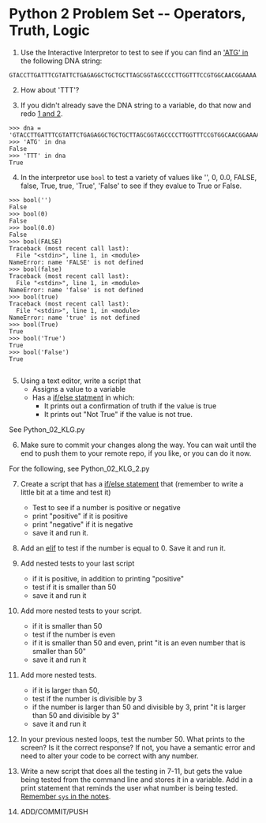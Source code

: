 Python 2 Problem Set -- Operators, Truth, Logic
===================

1. Use the Interactive Interpretor to test to see if you can find an ['ATG' in](https://github.com/prog4biol/pfb2023#membership-operators) the following DNA string:

```
GTACCTTGATTTCGTATTCTGAGAGGCTGCTGCTTAGCGGTAGCCCCTTGGTTTCCGTGGCAACGGAAAA
```

2. How about 'TTT'?

3. If you didn't already save the DNA string to a variable, do that now and redo [1 and 2](https://github.com/prog4biol/pfb2023#membership-operators).

```
>>> dna = 'GTACCTTGATTTCGTATTCTGAGAGGCTGCTGCTTAGCGGTAGCCCCTTGGTTTCCGTGGCAACGGAAAA'
>>> 'ATG' in dna
False
>>> 'TTT' in dna
True

```


4. In the interpretor use `bool` to test a variety of values like '', 0, 0.0, FALSE, false, True, true, 'True', 'False' to see if they evalue to True or False.


```
>>> bool('')
False
>>> bool(0)
False
>>> bool(0.0)
False
>>> bool(FALSE)
Traceback (most recent call last):
  File "<stdin>", line 1, in <module>
NameError: name 'FALSE' is not defined
>>> bool(false)
Traceback (most recent call last):
  File "<stdin>", line 1, in <module>
NameError: name 'false' is not defined
>>> bool(true)
Traceback (most recent call last):
  File "<stdin>", line 1, in <module>
NameError: name 'true' is not defined
>>> bool(True)
True
>>> bool('True')
True
>>> bool('False')
True


```


5. Using a text editor, write a script that 
    - Assigns a value to a variable
    - Has a [if/else statment](https://github.com/prog4biol/pfb2023#logic-control-statements) in which:
       - It prints out a confirmation of truth if the value is true
       - It prints out "Not True" if the value is not true. 

See Python_02_KLG.py

6. Make sure to commit your changes along the way. You can wait until the end to push them to your remote repo, if you like, or you can do it now. 


For the following, see Python_02_KLG_2.py

7. Create a script that has a [if/else statement](https://github.com/prog4biol/pfb2023#if-statement) that (remember to write a little bit at a time and test it)
    - Test to see if a number is positive or negative
    - print "positive" if it is positive
    - print "negative" if it is negative
    - save it and run it.
8. Add an [elif](https://github.com/prog4biol/pfb2023#ifelif) to test if the number is equal to 0. Save it and run it.

9. Add nested tests to your last script
    - if it is positive, in addition to printing "positive"
    - test if it is smaller than 50
    - save it and run it    
            
10. Add more nested tests to your script.
    - if it is smaller than 50
    - test if the number is even
    - if it is smaller than 50 and even, print "it is an even number that is smaller than 50"
    - save it and run it
         
11. Add more nested tests.  
    -  if it is larger than 50,  
    -  test if the number is divisible by 3  
    -  if the number is larger than 50 and divisible by 3, print "it is larger than 50 and divisible by 3"  
    -  save it and run it

12. In your previous nested loops, test the number 50. What prints to the screen? Is it the correct response? If not, you have a semantic error and need to alter your code to be correct with any number.  

13. Write a new script that does all the testing in 7-11, but gets the value being tested from the command line and stores it in a variable. Add in a print statement that reminds the user what number is being tested. [Remember `sys` in the notes](pfb2023#command-line-parameters-a-special-built-in-list). 



13. ADD/COMMIT/PUSH
